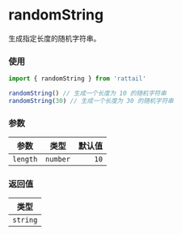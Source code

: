 # randomString

生成指定长度的随机字符串。

### 使用

```ts
import { randomString } from 'rattail'

randomString() // 生成一个长度为 10 的随机字符串
randomString(30) // 生成一个长度为 30 的随机字符串
```

### 参数

| 参数     |   类型   | 默认值 |
| -------- | :------: | -----: |
| `length` | `number` |   `10` |

### 返回值

|   类型   |
| :------: |
| `string` |
